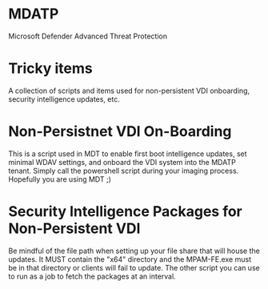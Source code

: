 # MDATP
Microsoft Defender Advanced Threat Protection

# Tricky items
A collection of scripts and items used for non-persistent VDI onboarding, security intelligence updates, etc.

# Non-Persistnet VDI On-Boarding
This is a script used in MDT to enable first boot intelligence updates, set minimal WDAV settings, and onboard the VDI system into the MDATP tenant.  Simply call the powershell script during your imaging process.  Hopefully you are using MDT ;)

# Security Intelligence Packages for Non-Persistent VDI
Be mindful of the file path when setting up your file share that will house the updates.  It MUST contain the "x64" directory and the MPAM-FE.exe must be in that directory or clients will fail to update.  The other script you can use to run as a job to fetch the packages at an interval.

